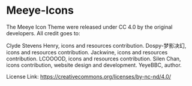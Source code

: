 # Meeye-Icons

The Meeye Icon Theme were released under CC 4.0 by the original developers. All credit goes to:

Clyde Stevens Henry, icons and resources contribution.
Dospy-梦影决幻, icons and resources contribution.
Jackwine, icons and resources contribution.
LCOOOOD, icons and resources contribution.
Silen Chan, icons contribution, website design and development.
YeyeBBC, author.

License Link: https://creativecommons.org/licenses/by-nc-nd/4.0/
